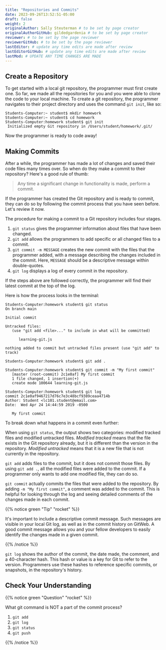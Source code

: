 ```yaml
---
title: "Repositories and Commits"
date: 2023-09-26T13:52:51-05:00
draft: false
weight: 2
originalAuthor: Sally Steuterman # to be set by page creator
originalAuthorGitHub: gildedgardenia # to be set by page creator
reviewer: # to be set by the page reviewer
reviewerGitHub: # to be set by the page reviewer
lastEditor: # update any time edits are made after review
lastEditorGitHub: # update any time edits are made after review
lastMod: # UPDATE ANY TIME CHANGES ARE MADE
---
```


## Create a Repository

To get started with a local git repository, the programmer must first create one. So far, we made all the repositories for you and you were able to clone the code to your local machine.
To create a git repository, the programmer navigates to their project directory and uses the command `git init`, like so:

```console
Students-Computer:~ student$ mkdir homework
Students-Computer:~ student$ cd homework
Students-Computer:homework student$ git init
 Initialized empty Git repository in /Users/student/homework/.git/
```

Now the programmer is ready to code away!

## Making Commits

After a while, the programmer has made a lot of changes and saved their code files many times over.
So when do they make a commit to their repository? Here's a good rule of thumb:

> Any time a significant change in functionality is made, perform a commit.

If the programmer has created the Git repository and is ready to commit, they can do so by following the commit process that you have seen before. Let's review it now. 

The procedure for making a commit to a Git repository includes four stages.

1. `git status` gives the programmer information about files that have been changed.
1. `git add` allows the programmers to add specific or all changed files to a commit.
1. `git commit -m MESSAGE` creates the new commit with the files that the programmer added, with a message describing the changes included in the commit. Here, `MESSAGE` should be a descriptive message within double-quotes.
1. `git log` displays a log of every commit in the repository.

If the steps above are followed correctly, the programmer will find their latest commit at the top of the log.

Here is how the process looks in the terminal:

```console
Students-Computer:homework student$ git status
On branch main

Initial commit

Untracked files:
   (use "git add <file>..." to include in what will be committed)

      learning-git.js

nothing added to commit but untracked files present (use "git add" to track)

Students-Computer:homework student$ git add .

Students-Computer:homework student$ git commit -m "My first commit"
   [master (root-commit) 2c1e0af] My first commit
   1 file changed, 1 insertion(+)
   create mode 100644 learning-git.js

Students-Computer:homework student$ git log
commit 2c1e0af9467217d76c7e3c48bcf9389ceaa4714b
Author: Student <lc101.student@email.com>
Date:  Wed Apr 24 14:44:59 2019 -0500

   My first commit
```

To break down what happens in a commit even further:

When using `git status`, the output shows two categories: modified tracked files and modified untracked files.
*Modified tracked* means that the file exists in the Git repository already, but it is different than the version in the repository.
*Modified untracked* means that it is a new file that is not currently in the repository.

`git add` adds files to the commit, but it does not commit those files.
By using `git add .`, all the modified files were added to the commit.
If a programmer only wants to add one modified file, they can do so.

`git commit` actually commits the files that were added to the repository.
By adding `-m "My first commit"`, a comment was added to the commit.
This is helpful for looking through the log and seeing detailed comments of the changes made in each commit.

{{% notice green "Tip" "rocket" %}}

It's important to include a descriptive commit message. Such messages are visible in your local Git log, as well as in the commit history on GitWeb. A good commit message allows you and your fellow developers to easily identify the changes made in a given commit.

{{% /notice %}}

`git log` shows the author of the commit, the date made, the comment, and a 40-character hash.
This hash or value is a key for Git to refer to the version.
Programmers use these hashes to reference specific commits, or snapshots, in the repository's history.

## Check Your Understanding

{{% notice green "Question" "rocket" %}}

What git command is NOT a part of the commit process?

1. `git add`
1. `git log`
1. `git status`
1. `git push`

{{% /notice %}}
